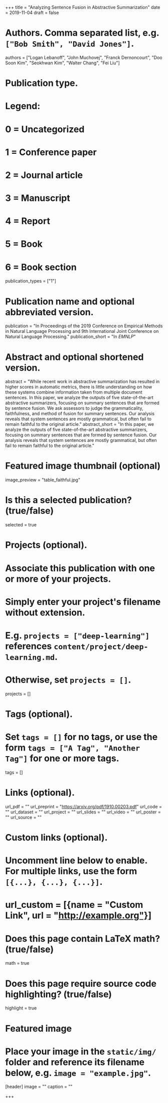 +++
title = "Analyzing Sentence Fusion in Abstractive Summarization"
date = 2019-11-04
draft = false

# Authors. Comma separated list, e.g. `["Bob Smith", "David Jones"]`.
authors = ["Logan Lebanoff", "John Muchovej", "Franck Dernoncourt", "Doo Soon Kim", "Seokhwan Kim", "Walter Chang", "Fei Liu"]

# Publication type.
# Legend:
# 0 = Uncategorized
# 1 = Conference paper
# 2 = Journal article
# 3 = Manuscript
# 4 = Report
# 5 = Book
# 6 = Book section
publication_types = ["1"]

# Publication name and optional abbreviated version.
publication = "In Proceedings of the 2019 Conference on Empirical Methods in Natural Language Processing and 9th International Joint Conference on Natural Language Processing."
publication_short = "In *EMNLP*"

# Abstract and optional shortened version.
abstract = "While recent work in abstractive summarization has resulted in higher scores in automatic metrics, there is little understanding on how these systems combine information taken from multiple document sentences. In this paper, we analyze the outputs of five state-of-the-art abstractive summarizers, focusing on summary sentences that are formed by sentence fusion. We ask assessors to judge the grammaticality, faithfulness, and method of fusion for summary sentences. Our analysis reveals that system sentences are mostly grammatical, but often fail to remain faithful to the original article."
abstract_short = "In this paper, we analyze the outputs of five state-of-the-art abstractive summarizers, focusing on summary sentences that are formed by sentence fusion. Our analysis reveals that system sentences are mostly grammatical, but often fail to remain faithful to the original article."

# Featured image thumbnail (optional)
image_preview = "table_faithful.jpg"

# Is this a selected publication? (true/false)
selected = true

# Projects (optional).
#   Associate this publication with one or more of your projects.
#   Simply enter your project's filename without extension.
#   E.g. `projects = ["deep-learning"]` references `content/project/deep-learning.md`.
#   Otherwise, set `projects = []`.
projects = []

# Tags (optional).
#   Set `tags = []` for no tags, or use the form `tags = ["A Tag", "Another Tag"]` for one or more tags.
tags = []

# Links (optional).
url_pdf = ""
url_preprint = "https://arxiv.org/pdf/1910.00203.pdf"
url_code = ""
url_dataset = ""
url_project = ""
url_slides = ""
url_video = ""
url_poster = ""
url_source = ""

# Custom links (optional).
#   Uncomment line below to enable. For multiple links, use the form `[{...}, {...}, {...}]`.
# url_custom = [{name = "Custom Link", url = "http://example.org"}]

# Does this page contain LaTeX math? (true/false)
math = true

# Does this page require source code highlighting? (true/false)
highlight = true

# Featured image
# Place your image in the `static/img/` folder and reference its filename below, e.g. `image = "example.jpg"`.
[header]
image = ""
caption = ""

+++

